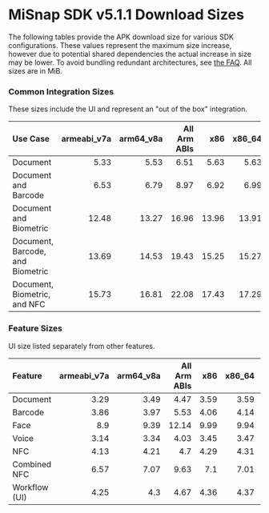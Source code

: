 # MiSnap SDK v5.1.1 Download Sizes

The following tables provide the APK download size for various SDK configurations. These values represent
the maximum size increase, however due to potential shared dependencies the actual increase in size may
be lower. To avoid bundling redundant architectures, see [the FAQ](../README.md#how-can-i-reduce-the-size-of-the-sdk).
All sizes are in MiB.

### **Common Integration Sizes**
These sizes include the UI and represent an "out of the box" integration.
<!-- USECASE_SIZE_TABLE_START -->
| Use Case                         | armeabi_v7a | arm64_v8a | All Arm ABIs | x86   | x86_64 | All x86 ABIs | All ABIs | 
| :------------------------------- | ----------: | --------: | -----------: | ----: | -----: | -----------: | -------: |
| Document                         | 5.33        | 5.53      | 6.51         | 5.63  | 5.63   | 6.91         | 9.07     | 
| Document and Barcode             | 6.53        | 6.79      | 8.97         | 6.92  | 6.99   | 9.56         | 14.17    | 
| Document and Biometric           | 12.48       | 13.27     | 16.96        | 13.96 | 13.91  | 19.07        | 27.25    | 
| Document, Barcode, and Biometric | 13.69       | 14.53     | 19.43        | 15.25 | 15.27  | 21.72        | 32.35    | 
| Document, Biometric, and NFC     | 15.73       | 16.81     | 22.08        | 17.43 | 17.29  | 24.27        | 35.9     | 
<!-- USECASE_SIZE_TABLE_END -->

### **Feature Sizes**
UI size listed separately from other features.
<!-- SCIENCE_SIZE_TABLE_START -->
| Feature       | armeabi_v7a | arm64_v8a | All Arm ABIs | x86  | x86_64 | All x86 ABIs | All ABIs | 
| :------------ | ----------: | --------: | -----------: | ---: | -----: | -----------: | -------: |
| Document      | 3.29        | 3.49      | 4.47         | 3.59 | 3.59   | 4.87         | 7.02     | 
| Barcode       | 3.86        | 3.97      | 5.53         | 4.06 | 4.14   | 5.9          | 9.13     | 
| Face          | 8.9         | 9.39      | 12.14        | 9.99 | 9.94   | 13.78        | 19.78    | 
| Voice         | 3.14        | 3.34      | 4.03         | 3.45 | 3.47   | 4.46         | 6.03     | 
| NFC           | 4.13        | 4.21      | 4.7          | 4.29 | 4.31   | 4.95         | 6.01     | 
| Combined NFC  | 6.57        | 7.07      | 9.63         | 7.1  | 7.01   | 10.1         | 15.71    | 
| Workflow (UI) | 4.25        | 4.3       | 4.67         | 4.36 | 4.37   | 4.85         | 5.62     | 
<!-- SCIENCE_SIZE_TABLE_END -->
